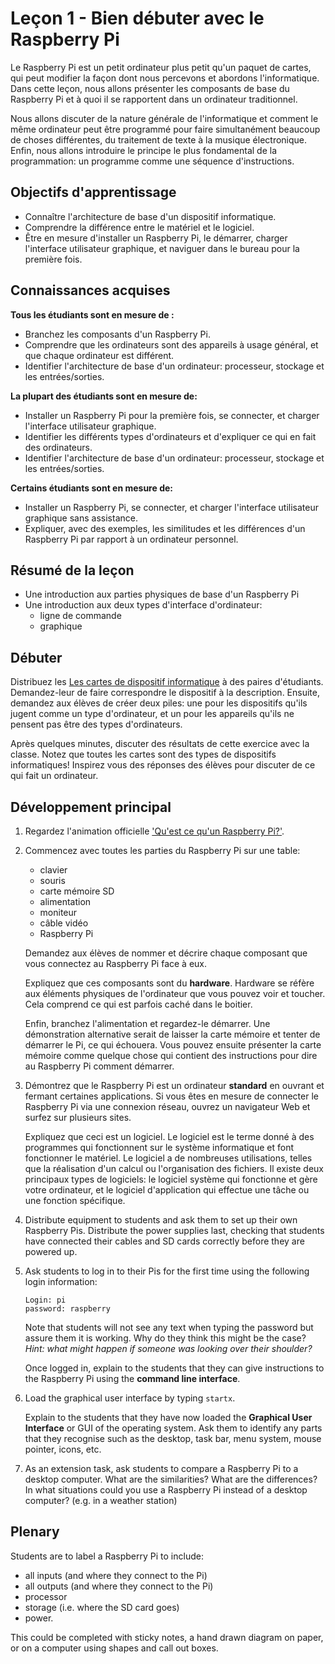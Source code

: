 # Leçon 1 - Bien débuter avec le Raspberry Pi

Le Raspberry Pi est un petit ordinateur plus petit qu'un paquet de cartes, qui peut modifier la façon dont nous percevons et abordons l'informatique. Dans cette leçon, nous allons présenter les composants de base du Raspberry Pi et à quoi il se rapportent dans un ordinateur traditionnel.

Nous allons discuter de la nature générale de l'informatique et comment le même ordinateur peut être programmé pour faire simultanément beaucoup de choses différentes, du traitement de texte à la musique électronique. Enfin, nous allons introduire le principe le plus fondamental de la programmation: un programme comme une séquence d'instructions.

## Objectifs d'apprentissage

- Connaître l'architecture de base d'un dispositif informatique.
- Comprendre la différence entre le matériel et le logiciel.
- Être en mesure d'installer un Raspberry Pi, le démarrer, charger l'interface utilisateur graphique, et naviguer dans le bureau pour la première fois.

## Connaissances acquises

**Tous les étudiants sont en mesure de :**

- Branchez les composants d'un Raspberry Pi.
- Comprendre que les ordinateurs sont des appareils à usage général, et que chaque ordinateur est différent.
- Identifier l'architecture de base d'un ordinateur: processeur, stockage et les entrées/sorties.

**La plupart des étudiants sont en mesure de:**

- Installer un Raspberry Pi pour la première fois, se connecter, et charger l'interface utilisateur graphique.
- Identifier les différents types d'ordinateurs et d'expliquer ce qui en fait des ordinateurs.
- Identifier l'architecture de base d'un ordinateur: processeur, stockage et les entrées/sorties.

**Certains étudiants sont en mesure de:**

- Installer un Raspberry Pi, se connecter, et charger l'interface utilisateur graphique sans assistance.
- Expliquer, avec des exemples, les similitudes et les différences d'un Raspberry Pi par rapport à un ordinateur personnel.

## Résumé de la leçon

- Une introduction aux parties physiques de base d'un Raspberry Pi
- Une introduction aux deux types d'interface d'ordinateur:
	- ligne de commande
	- graphique

## Débuter

Distribuez les [Les cartes de dispositif informatique](files/Computing-Device-Card-Sort.zip) à des paires d'étudiants. Demandez-leur de faire correspondre le dispositif à la description. Ensuite, demandez aux élèves de créer deux piles: une pour les dispositifs qu'ils jugent comme un type d'ordinateur, et un pour les appareils qu'ils ne pensent pas être des types d'ordinateurs.

Après quelques minutes, discuter des résultats de cette exercice avec la classe. Notez que toutes les cartes sont des types de dispositifs informatiques! Inspirez vous des réponses des élèves pour discuter de ce qui fait un ordinateur.

## Développement principal

1. Regardez l'animation officielle ['Qu'est ce qu'un Raspberry Pi?'](http://www.youtube.com/watch?v=e0wkVVVLvR8).

1. Commencez avec toutes les parties du Raspberry Pi sur une table:

	- clavier
	- souris
	- carte mémoire SD
	- alimentation
	- moniteur
	- câble vidéo
	- Raspberry Pi

	Demandez aux élèves de nommer et décrire chaque composant que vous connectez au Raspberry Pi face à eux.

	Expliquez que ces composants sont du **hardware**. Hardware se réfère aux éléments physiques de l'ordinateur que vous pouvez voir et toucher. Cela comprend ce qui est parfois caché dans le boitier.

	Enfin, branchez l'alimentation et regardez-le démarrer. Une démonstration alternative serait de laisser la carte mémoire et tenter de démarrer le Pi, ce qui échouera. Vous pouvez ensuite présenter la carte mémoire comme quelque chose qui contient des instructions pour dire au Raspberry Pi comment démarrer.

1. Démontrez que le Raspberry Pi est un ordinateur **standard** en ouvrant et fermant certaines applications. Si vous êtes en mesure de connecter le Raspberry Pi via une connexion réseau, ouvrez un navigateur Web et surfez sur plusieurs sites.

	Expliquez que ceci est un logiciel. Le logiciel est le terme donné à des programmes qui fonctionnent sur le système informatique et font fonctionner le matériel. Le logiciel a de nombreuses utilisations, telles que la réalisation d'un calcul ou l'organisation des fichiers. Il existe deux principaux types de logiciels: le logiciel système qui fonctionne et gère votre ordinateur, et le logiciel d'application qui effectue une tâche ou une fonction spécifique.

1. Distribute equipment to students and ask them to set up their own Raspberry Pis. Distribute the power supplies last, checking that students have connected their cables and SD cards correctly before they are powered up.

1. Ask students to log in to their Pis for the first time using the following login information:

	```
	Login: pi
	password: raspberry
	```

	Note that students will not see any text when typing the password but assure them it is working. Why do they think this might be the case? *Hint: what might happen if someone was looking over their shoulder?*

	Once logged in, explain to the students that they can give instructions to the Raspberry Pi using the **command line interface**.

1. Load the graphical user interface by typing `startx`.

	Explain to the students that they have now loaded the **Graphical User Interface** or GUI of the operating system. Ask them to identify any parts that they recognise such as the desktop, task bar, menu system, mouse pointer, icons, etc.

1. As an extension task, ask students to compare a Raspberry Pi to a desktop computer. What are the similarities? What are the differences? In what situations could you use a Raspberry Pi instead of a desktop computer? (e.g. in a weather station)

## Plenary

Students are to label a Raspberry Pi to include:

- all inputs (and where they connect to the Pi)
- all outputs (and where they connect to the Pi)
- processor
- storage (i.e. where the SD card goes)
- power.

This could be completed with sticky notes, a hand drawn diagram on paper, or on a computer using shapes and call out boxes.
